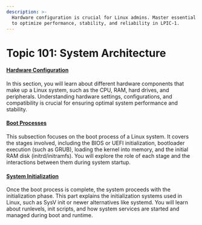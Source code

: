 ```yaml
---
description: >-
  Hardware configuration is crucial for Linux admins. Master essential concepts
  to optimize performance, stability, and reliability in LPIC-1.
---
```


# Topic 101: System Architecture

#### [Hardware Configuration](101.1-determine-and-configure-hardware-settings.md)

In this section, you will learn about different hardware components that make up a Linux system, such as the CPU, RAM, hard drives, and peripherals. Understanding hardware settings, configurations, and compatibility is crucial for ensuring optimal system performance and stability.

#### [Boot Processes](page-1.md)

This subsection focuses on the boot process of a Linux system. It covers the stages involved, including the BIOS or UEFI initialization, bootloader execution (such as GRUB), loading the kernel into memory, and the initial RAM disk (initrd/initramfs). You will explore the role of each stage and the interactions between them during system startup.

#### [System Initialization](page-2.md)

Once the boot process is complete, the system proceeds with the initialization phase. This part explains the initialization systems used in Linux, such as SysV init or newer alternatives like systemd. You will learn about runlevels, init scripts, and how system services are started and managed during boot and runtime.
